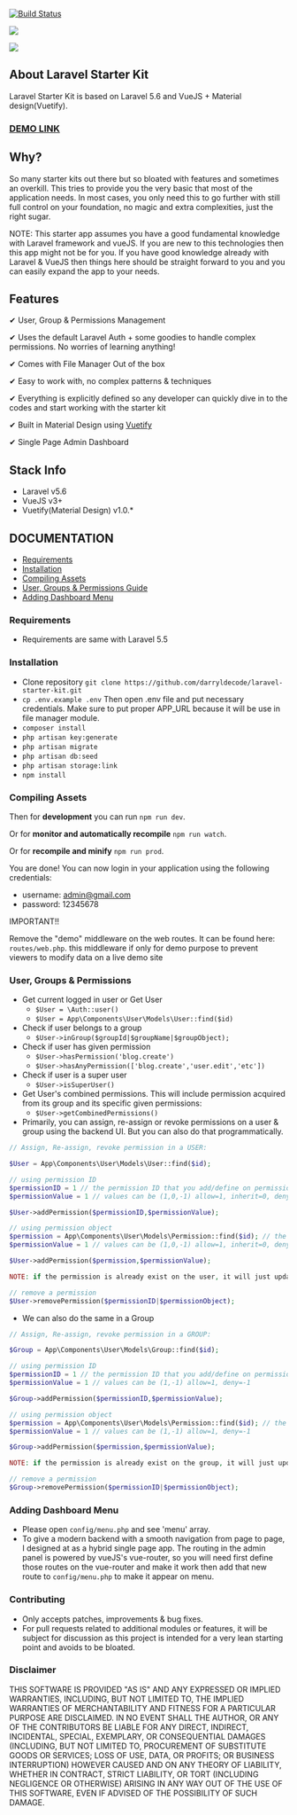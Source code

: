 [![Build Status](https://travis-ci.org/darryldecode/laravel-starter-kit.svg?branch=master)](https://travis-ci.org/darryldecode/laravel-starter-kit)

<img src="https://assets.darrylfernandez.com/wp-content/uploads/2017/12/Screenshot_1.png"></p>
<img src="https://assets.darrylfernandez.com/wp-content/uploads/2017/12/Screenshot_7.png"></p>

## About Laravel Starter Kit

Laravel Starter Kit is based on Laravel 5.6 and VueJS + Material design(Vuetify).

### [DEMO LINK](https://laravel-starter-kit.darrylfernandez.com)

## Why?

So many starter kits out there but so bloated with features and sometimes an overkill. This tries to provide you the very basic 
that most of the application needs. In most cases, you only need this to go further with still full control on your foundation, no 
magic and extra complexities, just the right sugar.

NOTE: This starter app assumes you have a good fundamental knowledge with Laravel framework and vueJS. If you are new to this
technologies then this app might not be for you. If you have good knowledge already with Laravel & VueJS then things here should be
straight forward to you and you can easily expand the app to your needs.

## Features

&#10004; User, Group & Permissions Management

&#10004; Uses the default Laravel Auth + some goodies to handle complex permissions. No worries of learning anything!

&#10004; Comes with File Manager Out of the box

&#10004; Easy to work with, no complex patterns & techniques

&#10004; Everything is explicitly defined so any developer can quickly dive in
to the codes and start working with the starter kit

&#10004; Built in Material Design using <a href="https://vuetifyjs.com/">Vuetify</a>

&#10004; Single Page Admin Dashboard

## Stack Info
- Laravel v5.6
- VueJS v3+
- Vuetify(Material Design) v1.0.*

## DOCUMENTATION

- <a href="#requirements">Requirements</a>
- <a href="#installation">Installation</a>
- <a href="#compiling-assets">Compiling Assets</a>
- <a href="#user-group-permissions">User, Groups & Permissions Guide</a>
- <a href="#dashboard-menu">Adding Dashboard Menu</a>

<h3 id="requirements">Requirements</h3>

- Requirements are same with Laravel 5.5

<h3 id="installation">Installation</h3>

- Clone repository `git clone https://github.com/darryldecode/laravel-starter-kit.git`
- `cp .env.example .env` Then open .env file and put necessary credentials. Make sure to put proper APP_URL because it will be use in file manager module.
- `composer install`
- `php artisan key:generate`
- `php artisan migrate`
- `php artisan db:seed`
- `php artisan storage:link`
- `npm install`

<h3 id="compiling-assets">Compiling Assets</h3>

Then for **development** you can run `npm run dev`.

Or for **monitor and automatically recompile** `npm run watch`.

Or for **recompile and minify** `npm run prod`.

You are done! You can now login in your application using
the following credentials:

- username: admin@gmail.com
- password: 12345678

IMPORTANT!!

Remove the "demo" middleware on the web routes. It can be found here: `routes/web.php`. this middleware if only for demo purpose to prevent viewers to modify data on a live demo site

<h3 id="user-group-permissions">User, Groups & Permissions</h3>

- Get current logged in user or Get User
    - `$User = \Auth::user()`
    - `$User = App\Components\User\Models\User::find($id)`
- Check if user belongs to a group
    - `$User->inGroup($groupId|$groupName|$groupObject);`
- Check if user has given permission
    - `$User->hasPermission('blog.create')`
    - `$User->hasAnyPermission(['blog.create','user.edit','etc'])`
- Check if user is a super user
    - `$User->isSuperUser()`
- Get User's combined permissions. This will include permission acquired from its group and its specific given permissions:
    - `$User->getCombinedPermissions()`
- Primarily, you can assign, re-assign or revoke permissions on a user & group using the backend UI. But you can also do that programmatically.

```php
// Assign, Re-assign, revoke permission in a USER:

$User = App\Components\User\Models\User::find($id);

// using permission ID
$permissionID = 1 // the permission ID that you add/define on permissions
$permissionValue = 1 // values can be (1,0,-1) allow=1, inherit=0, deny=-1

$User->addPermission($permissionID,$permissionValue);

// using permission object
$permission = App\Components\User\Models\Permission::find($id); // the permission object
$permissionValue = 1 // values can be (1,0,-1) allow=1, inherit=0, deny=-1

$User->addPermission($permission,$permissionValue);

NOTE: if the permission is already exist on the user, it will just update the value.

// remove a permission
$User->removePermission($permissionID|$permissionObject);
```

- We can also do the same in a Group

```php
// Assign, Re-assign, revoke permission in a GROUP:

$Group = App\Components\User\Models\Group::find($id);

// using permission ID
$permissionID = 1 // the permission ID that you add/define on permissions
$permissionValue = 1 // values can be (1,-1) allow=1, deny=-1

$Group->addPermission($permissionID,$permissionValue);

// using permission object
$permission = App\Components\User\Models\Permission::find($id); // the permission object
$permissionValue = 1 // values can be (1,-1) allow=1, deny=-1

$Group->addPermission($permission,$permissionValue);

NOTE: if the permission is already exist on the group, it will just update the value.

// remove a permission
$Group->removePermission($permissionID|$permissionObject);
```

<h3 id="dashboard-menu">Adding Dashboard Menu</h3>

- Please open `config/menu.php` and see 'menu' array.
- To give a modern backend with a smooth navigation from page to page, I designed at as a hybrid single page app. The routing in the admin panel is powered by vueJS's vue-router, so you will need first define those routes on the vue-router and make it work
then add that new route to `config/menu.php` to make it appear on menu.

<h3 id="contributing">Contributing</h3>

- Only accepts patches, improvements & bug fixes.
- For pull requests related to additional modules or features, it will be subject for discussion as this project is intended for a very lean starting point and avoids to be bloated.

<h3>Disclaimer</h3>

THIS SOFTWARE IS PROVIDED "AS IS" AND ANY EXPRESSED OR IMPLIED WARRANTIES, INCLUDING, BUT NOT LIMITED TO, THE IMPLIED WARRANTIES OF MERCHANTABILITY AND FITNESS FOR A PARTICULAR PURPOSE ARE DISCLAIMED. IN NO EVENT SHALL THE AUTHOR, OR ANY OF THE CONTRIBUTORS BE LIABLE FOR ANY DIRECT, INDIRECT, INCIDENTAL, SPECIAL, EXEMPLARY, OR CONSEQUENTIAL DAMAGES (INCLUDING, BUT NOT LIMITED TO, PROCUREMENT OF SUBSTITUTE GOODS OR SERVICES; LOSS OF USE, DATA, OR PROFITS; OR BUSINESS INTERRUPTION) HOWEVER CAUSED AND ON ANY THEORY OF LIABILITY, WHETHER IN CONTRACT, STRICT LIABILITY, OR TORT (INCLUDING NEGLIGENCE OR OTHERWISE) ARISING IN ANY WAY OUT OF THE USE OF THIS SOFTWARE, EVEN IF ADVISED OF THE POSSIBILITY OF SUCH DAMAGE.
